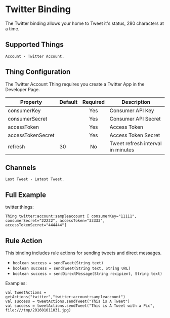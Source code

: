 # Twitter Binding

The Twitter binding allows your home to Tweet it's status, 280 characters at a time.

## Supported Things

```
Account - Twitter Account.

```

## Thing Configuration

The Twitter Account Thing requires you create a Twitter App in the Developer Page.

|   Property        | Default | Required | Description                       |
|-------------------|---------|:--------:|-----------------------------------|
| consumerKey       |         |   Yes    | Consumer API Key                  |
| consumerSecret    |         |   Yes    | Consumer API Secret               |
| accessToken       |         |   Yes    | Access Token                      |
| accessTokenSecret |         |   Yes    | Access Token Secret               |
| refresh           | 30      |   No     | Tweet refresh interval in minutes |


## Channels

```
Last Tweet - Latest Tweet.
```

## Full Example

twitter.things:

```
Thing twitter:account:sampleaccount [ consumerKey="11111", consumerSecret="22222", accessToken="33333", accessTokenSecret="444444"]

```

## Rule Action

This binding includes rule actions for sending tweets and direct messages.

* `boolean success = sendTweet(String text)`
* `boolean success = sendTweet(String text, String URL)`
* `boolean success = sendDirectMessage(String recipient, String text)`

Examples:

```
val tweetActions = getActions("twitter","twitter:account:sampleaccount")
val success = tweetActions.sendTweet("This is A Tweet")
val success = tweetActions.sendTweet("This is A Tweet with a Pic", file:///tmp/201601011031.jpg)

```